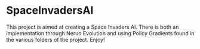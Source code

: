 # SpaceInvadersAI
This project is aimed at creating a Space Invaders AI. There is both an implementation through Neruo Evolution and using Policy Gradients found in the various folders of the project. 
Enjoy!

